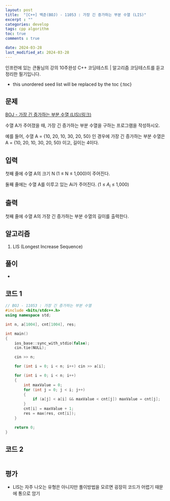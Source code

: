 ```yaml
---
layout: post
title:  "[C++] 백준(BOJ) - 11053 : 가장 긴 증가하는 부분 수열 (LIS)"
excerpt : ""
categories: develop
tags: cpp algorithm
toc: true
comments : true

date: 2024-03-28
last_modified_at: 2024-03-28
---
```

> <span style="font-size: 80%">
인프런에 있는 큰돌님의 강의 10주완성 C++ 코딩테스트 | 알고리즘 코딩테스트를 듣고 정리한 필기입니다.</span>

<!--more-->

* this unordered seed list will be replaced by the toc
{:toc}

## 문제 

[BOJ - 가장 긴 증가하는 부분 수열 (LIS)(링크)](https://www.acmicpc.net/problem/11053) 

수열 A가 주어졌을 때, 가장 긴 증가하는 부분 수열을 구하는 프로그램을 작성하시오.

예를 들어, 수열 A = {10, 20, 10, 30, 20, 50} 인 경우에 가장 긴 증가하는 부분 수열은 A = {10, 20, 10, 30, 20, 50} 이고, 길이는 4이다.

## 입력
첫째 줄에 수열 A의 크기 N (1 ≤ N ≤ 1,000)이 주어진다.

둘째 줄에는 수열 A를 이루고 있는 Ai가 주어진다. (1 ≤ $A_i$ ≤ 1,000)

## 출력
첫째 줄에 수열 A의 가장 긴 증가하는 부분 수열의 길이를 출력한다.

## 알고리즘
1. LIS (Longest Increase Sequence)

## 풀이
- 

## 코드 1
```cpp
// BOJ - 11053 : 가장 긴 증가하는 부분 수열
#include <bits/stdc++.h>
using namespace std;

int n, a[1004], cnt[1004], res;

int main()
{
	ios_base::sync_with_stdio(false);
	cin.tie(NULL);

	cin >> n;

	for (int i = 0; i < n; i++) cin >> a[i];

	for (int i = 0; i < n; i++)
	{
		int maxValue = 0;
		for (int j = 0; j < i; j++)
		{
			if (a[j] < a[i] && maxValue < cnt[j]) maxValue = cnt[j];
		}
		cnt[i] = maxValue + 1;
		res = max(res, cnt[i]);
	}

	return 0;
}
```

## 코드 2
```cpp

```

## 평가  
- LIS는 자주 나오는 유형은 아니지만 풀이방법을 모르면 굉장히 코드가 어렵기 때문에 통으로 암기